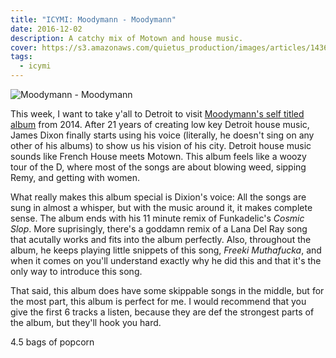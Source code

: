 ```yaml
---
title: "ICYMI: Moodymann - Moodymann"
date: 2016-12-02
description: A catchy mix of Motown and house music.
cover: https://s3.amazonaws.com/quietus_production/images/articles/14368/Moodymann-Moodymann-AlbumKings.com__1390917219.jpg
tags: 
  - icymi
---
```


![Moodymann - Moodymann][1]

This week, I want to take y'all to Detroit to visit [Moodymann's self titled album][2]
from 2014. After 21 years of creating low key Detroit house music, James Dixon
finally starts using his voice (literally, he doesn't sing on any other of his
albums) to show us his vision of his city. Detroit house music sounds like
French House meets Motown. This album feels like a woozy tour of the D, where
most of the songs are about blowing weed, sipping Remy, and getting with women.

What really makes this album special is Dixion's voice: All the songs are sung
in almost a whisper, but with the music around it, it makes complete sense. The
album ends with his 11 minute remix of Funkadelic's *Cosmic Slop*. More
suprisingly, there's a goddamn remix of a Lana Del Ray song that acutally works
and fits into the album perfectly. Also, throughout the album, he keeps playing
little snippets of this song, *Freeki Muthafucka*, and when it comes on you'll
understand exactly why he did this and that it's the only way to introduce this
song.

That said, this album does have some skippable songs in the middle, but for the
most part, this album is perfect for me. I would recommend that you give the
first 6 tracks a listen, because they are def the strongest parts of the album,
but they'll hook you hard.

4.5 bags of popcorn

[1]: https://s3.amazonaws.com/quietus_production/images/articles/14368/Moodymann-Moodymann-AlbumKings.com__1390917219.jpg
[2]: https://open.spotify.com/album/61sGO58ljdDgD4Mn6Bcj3P
